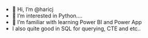 - 👋 Hi, I’m @haricj
- 👀 I’m interested in Python....
- 🌱 I’m familiar with learning Power BI and Power App
- I also quite good in SQL for querying, CTE and etc..
<!---
haricj/haricj is a ✨ special ✨ repository because its `README.md` (this file) appears on your GitHub profile.
You can click the Preview link to take a look at your changes.
--->
